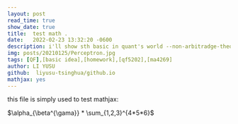 ```yaml
---
layout: post
read_time: true
show_date: true
title:  test math .
date:   2022-02-23 13:32:20 -0600
description: i'll show sth basic in quant's world --non-arbitradge-theory , through Convertiable Bond in Chinese market . this is also one of my homework , i hope this can help you understand the basic math structure in a quant's world . during the ilustration , i assume you hve never met this area , but you should have a basic understanding about PDE . if you just have an interest in this area and a little knowledge about math , but don't know where to start , follow me ,let's go !
img: posts/20210125/Perceptron.jpg 
tags: [QF],[basic idea],[homework],[qf5202],[ma4269]
author: LI YUSU
github:  liyusu-tsinghua/github.io
mathjax: yes
---
```


this file is simply used to test mathjax:

$\alpha_{\beta^{\gama}} * \sum_{1,2,3}^{4*5*6}$
